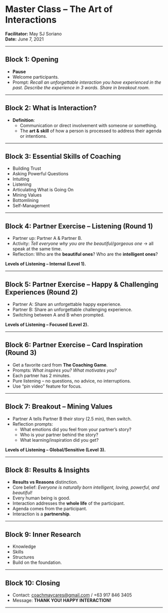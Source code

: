 # Master Class – The Art of Interactions  
**Facilitator:** May SJ Soriano  
**Date:** June 7, 2021  

---

## Block 1: Opening
- **Pause**  
- Welcome participants.  
- Prompt: *Recall an unforgettable interaction you have experienced in the past. Describe the experience in 3 words. Share in breakout room.*  

---

## Block 2: What is Interaction?
- **Definition**:  
  - Communication or direct involvement with someone or something.  
  - The **art & skill** of how a person is processed to address their agenda or intentions.  

---

## Block 3: Essential Skills of Coaching
- Building Trust  
- Asking Powerful Questions  
- Intuiting  
- Listening  
- Articulating What is Going On  
- Mining Values  
- Bottomlining  
- Self-Management  

---

## Block 4: Partner Exercise – Listening (Round 1)
- Partner up: Partner A & Partner B.  
- Activity: *Tell everyone why you are the beautiful/gorgeous one* → all speak at the same time.  
- Reflection: Who are the **beautiful ones**? Who are the **intelligent ones**?  

**Levels of Listening – Internal (Level 1).**  

---

## Block 5: Partner Exercise – Happy & Challenging Experiences (Round 2)
- Partner A: Share an unforgettable happy experience.  
- Partner B: Share an unforgettable challenging experience.  
- Switching between A and B when prompted.  

**Levels of Listening – Focused (Level 2).**  

---

## Block 6: Partner Exercise – Card Inspiration (Round 3)
- Get a favorite card from **The Coaching Game**.  
- Prompts: *What inspires you? What motivates you?*  
- Each partner has 2 minutes.  
- Pure listening – no questions, no advice, no interruptions.  
- Use “pin video” feature for focus.  

---

## Block 7: Breakout – Mining Values
- Partner A tells Partner B their story (2.5 min), then switch.  
- Reflection prompts:  
  - What emotions did you feel from your partner’s story?  
  - Who is your partner behind the story?  
  - What learning/inspiration did you get?  

**Levels of Listening – Global/Sensitive (Level 3).**  

---

## Block 8: Results & Insights
- **Results vs Reasons** distinction.  
- Core belief: *Everyone is naturally born intelligent, loving, powerful, and beautiful!*  
- Every human being is good.  
- Interaction addresses the **whole life** of the participant.  
- Agenda comes from the participant.  
- Interaction is a **partnership**.  

---

## Block 9: Inner Research
- Knowledge  
- Skills  
- Structures  
- Build on the foundation.  

---

## Block 10: Closing
- Contact: coachmaycares@gmail.com / +63 917 846 3405  
- Message: **THANK YOU! HAPPY INTERACTION!**  

---
